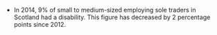 * In 2014, 9% of small to medium-sized employing sole traders in Scotland had a disability.  This figure has decreased by 2 percentage points since 2012.

